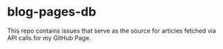 # blog-pages-db
This repo contains issues that serve as the source for articles fetched via API calls for my GitHub Page. 
